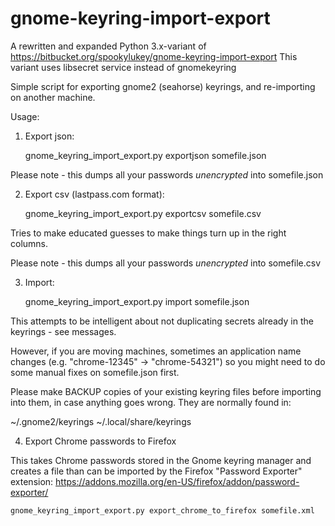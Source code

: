 # gnome-keyring-import-export
A rewritten and expanded Python 3.x-variant of https://bitbucket.org/spookylukey/gnome-keyring-import-export
This variant uses libsecret service instead of gnomekeyring 

Simple script for exporting gnome2 (seahorse) keyrings,
and re-importing on another machine.

Usage:

1) Export json:

    gnome_keyring_import_export.py exportjson somefile.json


Please note - this dumps all your passwords *unencrypted*
into somefile.json

2) Export csv (lastpass.com format):

    gnome_keyring_import_export.py exportcsv somefile.csv

Tries to make educated guesses to make things turn up in the right columns.

Please note - this dumps all your passwords *unencrypted*
into somefile.csv

3) Import:

    gnome_keyring_import_export.py import somefile.json

This attempts to be intelligent about not duplicating
secrets already in the keyrings - see messages.

However, if you are moving machines, sometimes an application
name changes (e.g. "chrome-12345" -> "chrome-54321") so
you might need to do some manual fixes on somefile.json first.

Please make BACKUP copies of your existing keyring files
before importing into them, in case anything goes wrong.
They are normally found in:

~/.gnome2/keyrings
~/.local/share/keyrings


4) Export Chrome passwords to Firefox

This takes Chrome passwords stored in the Gnome keyring manager and creates a
file than can be imported by the Firefox "Password Exporter" extension:
https://addons.mozilla.org/en-US/firefox/addon/password-exporter/

    gnome_keyring_import_export.py export_chrome_to_firefox somefile.xml



